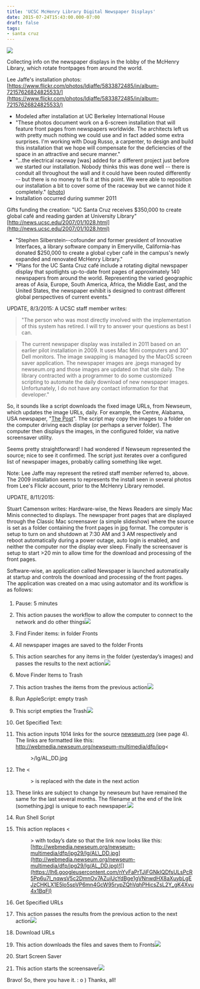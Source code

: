 ```yaml
---
title: 'UCSC McHenry Library Digital Newspaper Displays'
date: 2015-07-24T15:43:00.000-07:00
draft: false
tags: 
- santa cruz
---
```


[![](/images/5928790835_c5a3327d46_z320.jpg)](/images/5928790835_c5a3327d46_z.jpg)

  

Collecting info on the newspaper displays in the lobby of the McHenry Library, which rotate frontpages from around the world.  
  
Lee Jaffe's installation photos:  
[https://www.flickr.com/photos/ldjaffe/5833872485/in/album-72157626824825533/](https://www.flickr.com/photos/ldjaffe/5833872485/in/album-72157626824825533/)  

*   Modeled after installation at UC Berkeley International House
*   "These photos document work on a 6-screen installation that will feature front pages from newspapers worldwide. The architects left us with pretty much nothing we could use and in fact added some extra surprises. I'm working with Doug Russo, a carpenter, to design and build this installation that we hope will compensate for the deficiencies of the space in an attractive and secure manner."
*   "...the electrical raceway \[was\] added for a different project just before we started our installation. Nobody thinks this was done well -- there is conduit all throughout the wall and it could have been routed differently -- but there is no money to fix it at this point. We were able to reposition our installation a bit to cover some of the raceway but we cannot hide it completely." ([photo](https://www.flickr.com/photos/ldjaffe/5827193407/in/album-72157626824825533/))
*   Installation occurred during summer 2011

Gifts funding the creation: "UC Santa Cruz receives $350,000 to create global café and reading garden at University Library"  
[http://news.ucsc.edu/2007/01/1028.html](http://news.ucsc.edu/2007/01/1028.html)  

*   "Stephen Silberstein--cofounder and former president of Innovative Interfaces, a library software company in Emeryville, California-has donated $250,000 to create a global cyber café in the campus's newly expanded and renovated McHenry Library."
*   "Plans for the UC Santa Cruz café include a rotating digital newspaper display that spotlights up-to-date front pages of approximately 140 newspapers from around the world. Representing the varied geographic areas of Asia, Europe, South America, Africa, the Middle East, and the United States, the newspaper exhibit is designed to contrast different global perspectives of current events."

UPDATE, 8/3/2015: A UCSC staff member writes:  

> "The person who was most directly involved with the implementation of this system has retired. I will try to answer your questions as best I can. 

> The current newspaper display was installed in 2011 based on an earlier pilot installation in 2009. It uses Mac Mini computers and 30" Dell monitors. The image swapping is managed by the MacOS screen saver application. The newspaper images are .jpegs managed by newseum.org and those images are updated on that site daily. The library contracted with a programmer to do some customized scripting to automate the daily download of new newspaper images. Unfortunately, I do not have any contact information for that developer."

So, it sounds like a script downloads the fixed image URLs, from Newseum, which updates the image URLs, daily. For example, the Centre, Alabama, USA newspaper, "[The Post](http://www.newseum.org/todaysfrontpages/?tfp_id=AL_TP)". The script may copy the images to a folder on the computer driving each display (or perhaps a server folder). The computer then displays the images, in the configured folder, via native screensaver utility.  
  
Seems pretty straightforward! I had wondered if Newseum represented the source; nice to see it confirmed. The script just iterates over a configured list of newspaper images, probably calling something like wget.  
  
Note: Lee Jaffe may represent the retired staff member referred to, above. The 2009 installation seems to represents the install seen in several photos from Lee's Flickr account, prior to the McHenry Library remodel.  
  
UPDATE, 8/11/2015:  
  
Stuart Camenson writes: Hardware-wise, the News Readers are simply Mac Minis connected to displays. The newspaper front pages that are displayed through the Classic Mac screensaver (a simple slideshow) where the source is set as a folder containing the front pages in jpg format. The computer is setup to turn on and shutdown at 7:30 AM and 3 AM respectively and reboot automatically during a power outage, auto login is enabled, and neither the computer nor the display ever sleep. Finally the screensaver is setup to start >20 min to allow time for the download and processing of the front pages.  
  
Software-wise, an application called Newspaper is launched automatically at startup and controls the download and processing of the front pages. The application was created on a mac using automator and its workflow is as follows:  

#### 

1.  Pause: 5 minutes

1.  This action pauses the workflow to allow the computer to connect to the network and do other things![](https://lh3.googleusercontent.com/KF_iZ06kC0aqqc5O1KMDie-YZW8v-pJd3lGlMckohzNk--mURfKmorCKUMt9IsCbfTZWaF-WrUJyoZhEBodggVJeF419CsOLVSFbWzXv_H02FW8EykAevBS1cZHC3jWt7H8lcPw)

3.  Find Finder items: in folder Fronts

1.  All newspaper images are saved to the folder Fronts
2.  This action searches for any items in the folder (yesterday’s images) and passes the results to the next action![](https://lh6.googleusercontent.com/VoJn0NDHxZT_ugjv5ndgse6RINeHVaeQvkEaWHOj1mwnJi6Sza4zl0KWImztpPOtTSY1wgdj9x7uh7KCeMnjo-_1b0B7GmgZbL2Rp8XJ9g_TKz-DdpLBkDI6bDmangNrG8fE6HY)

5.  Move Finder Items to Trash

1.  This action trashes the items from the previous action![](https://lh5.googleusercontent.com/r5rnpVLVkQIqbbRUFcZMq8H6Y-2g2qeUf4LP179O-sCGrP7oSyY3K2hUUYfXQtBNJLFwzWYVxhrTCKOgOMKCOodGOll5MQYmV0dA5fRhCsDAYwr704mwQlIeK-_y3SotMCqpHUw)

7.  Run AppleScript: empty trash

1.  This script empties the Trash![](https://lh3.googleusercontent.com/CB488lRa8HeGTcdgpn0X13jkZig6SoRs45WCustwMgShuPXibWU0wBQ18ioIcbJQucjptEmT3KKTPEeOONahRMB6e0BghV9OBm1AJqpTYHClr82b0VyQxiNvNrs1B5o2yuVbHpQ)

9.  Get Specified Text:

1.  This action inputs 1014 links for the source [newseum.org](http://newseum.org/) (see page 4). The links are formatted like this: http://webmedia.newseum.org/newseum-multimedia/dfp/jpg<<dd>>/lg/AL\_DD.jpg
2.  The <<dd>> is replaced with the date in the next action
3.  These links are subject to change by newseum but have remained the same for the last several months. The filename at the end of the link (something.jpg) is unique to each newspaper.![](https://lh5.googleusercontent.com/xIxP6urLwgAtyHaBYA_ErOJ-fjKJVjHSskhsojaSMI0TBKJYqpIl7dml3k4VB07hOjdMNo6AH3cL4tF7-s66IdiVy6rpTYwgDVxfxL-azvn6i4nsG_dkI89b9AaWLoDNEPqlO7c)

11.  Run Shell Script

1.  This action replaces <<dd>> with today’s date so that the link now looks like this: [http://webmedia.newseum.org/newseum-multimedia/dfp/jpg29/lg/AL\_DD.jpg](http://webmedia.newseum.org/newseum-multimedia/dfp/jpg29/lg/AL_DD.jpg)![](https://lh6.googleusercontent.com/nYvFaPrTJiFGNklQDfsULsPcR5Pp6u7I_nqwsV5c2DmnOv7AZujUcYdBge1gVNnwdHX8aXuybLgEJzCHKLX1E5lo5spVP6mn4GcW95rypZQhVqhPHicsZsL2Y_gK4Xvu4x1BqFI)

13.  Get Specified URLs

1.  This action passes the results from the previous action to the next action![](https://lh6.googleusercontent.com/h5mkYUr3cW_cARHN7yxbldNDaW_eA_3cr8M3ft0ZyhpO-G-TUqROI2gbo8LFm71RDmWOxNujqerePwgl2QkPn4kEHfzAEypUowHH6ZsM07IppG1PoPmJgYWR8C9S7yyiLJKtpwU)

15.  Download URLs

1.  This action downloads the files and saves them to Fronts![](https://lh6.googleusercontent.com/WId9Lq9dg6O8BXckHOGqcUR-NU-yGNuuEhixZ-un1WKulYaqFI7qaWKuAmUpv9mFYJpkKzn1Hc5KaQNEsbcquBHC9KMlexPYVUtbFJsOG92J_n0ca7GQBrhZ3eJquGtazpn7408)

17.  Start Screen Saver

1.  This action starts the screensaver![](https://lh5.googleusercontent.com/geLSrUSW22QMycvZsV5IFX6l_4iY_wtTNBEO_xYO7VqatD76ef8B-jm0266nAPuRj1b46BatzslEHDz7ej_F_cvSchiNU0f2vygzcqeV1hTIteXZrCP8vDHJPSUqZQIU0KeJyew)

Bravo! So, there you have it. : o ) Thanks, all!